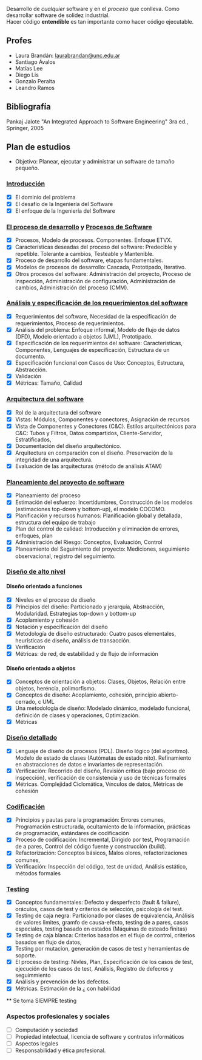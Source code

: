 Desarrollo de _cualquier_ software y en el _proceso_ que conlleva.
Como desarrollar software de solidez industrial.  
Hacer código **entendible** es tan importante como hacer código ejecutable.

## Profes

- Laura Brandán: [laurabrandan@unc.edu.ar](laurabrandan@unc.edu.ar)
- Santiago Ávalos
- Matías Lee
- Diego Lis
- Gonzalo Peralta
- Leandro Ramos

## Bibliografía

Pankaj Jalote "An Integrated Approach to Software Engineering" 3ra ed.,
Springer, 2005

## Plan de estudios

- Objetivo: Planear, ejecutar y administrar un software de tamaño pequeño.

### [Introducción](./1-intro)

- [x] El dominio del problema
- [x] El desafío de la Ingeniería del Software
- [x] El enfoque de la Ingeniería del Software

### [El proceso de desarrollo](https://docs.google.com/document/d/1FKqr_vCBeBYl5YNJjerJeG-dvZYWu2OzV1ZR3bNoaPU/edit?usp=sharing) y [Procesos de Software](https://docs.google.com/document/d/1F__JTCXRi-zQhhv1wH0ElIUSiPICChARimMiT9mkH8I/edit?usp=sharing)

- [x] Procesos, Modelo de procesos. Componentes. Enfoque ETVX.
- [x] Características deseadas del proceso del software: Predecible y repetible. Tolerante a cambios, Testeable y Mantenible.
- [x] Proceso de desarrollo del software, etapas fundamentales.
- [x] Modelos de procesos de desarrollo: Cascada, Prototipado, Iterativo.
- [x] Otros procesos del software: Administración del proyecto, Proceso de inspección, Administración de configuración, Administración de cambios, Administración del proceso (CMM).

### [Análisis y especificación de los requerimientos del software](./2-analysis-espec)

- [x] Requerimientos del software, Necesidad de la especificación de requerimientos, Proceso de requerimientos.
- [x] Análisis del problema: Enfoque informal, Modelo de flujo de datos (DFD), Modelo orientado a objetos (UML), Prototipado.
- [x] Especificación de los requerimientos del software: Características, Componentes, Lenguajes de especificación, Estructura de un documento.
- [x] Especificación funcional con Casos de Uso: Conceptos, Estructura, Abstracción.
- [x] Validación
- [x] Métricas: Tamaño, Calidad

### [Arquitectura del software](./3-arquitectura)

- [x] Rol de la arquitectura del software
- [x] Vistas: Módulos, Componentes y conectores, Asignación de recursos
- [x] Vista de Componentes y Conectores (C&C). Estilos arquitectónicos para C&C: Tubos y Filtros, Datos compartidos, Cliente-Servidor, Estratificados,
- [x] Documentación del diseño arquitectónico.
- [x] Arquitectura en comparación con el diseño. Preservación de la integridad de una arquitectura.
- [x] Evaluación de las arquitecturas (método de análisis ATAM)

### [Planeamiento del proyecto de software](https://docs.google.com/document/d/1H0WMEa_fnbRhy4eeCIM28uRcLvBYIY7inetuubHycAM/edit?usp=sharing)

- [x] Planeamiento del proceso
- [x] Estimación del esfuerzo: Incertidumbres, Construcción de los modelos (estimaciones top-down y bottom-up), el modelo COCOMO.
- [x] Planificación y recursos humanos: Planificación global y detallada, estructura del equipo de trabajo
- [x] Plan del control de calidad: Introducción y eliminación de errores, enfoques, plan
- [x] Administración del Riesgo: Conceptos, Evaluación, Control
- [x] Planeamiento del Seguimiento del proyecto: Mediciones, seguimiento observacional, registro del seguimiento.

### [Diseño de alto nivel](./4-diseño-alto-nivel)

#### Diseño orientado a funciones

- [x] Niveles en el proceso de diseño
- [x] Principios del diseño: Particionado y jerarquía, Abstracción, Modularidad. Estrategias top-down y bottom-up
- [x] Acoplamiento y cohesión
- [x] Notación y especificación del diseño
- [x] Metodología de diseño estructurado: Cuatro pasos elementales, heurísticas de diseño, análisis de transacción.
- [x] Verificación
- [x] Métricas: de red, de estabilidad y de flujo de información

#### Diseño orientado a objetos

- [x] Conceptos de orientación a objetos: Clases, Objetos, Relación entre objetos, herencia, polimorfismo.
- [x] Conceptos de diseño: Acoplamiento, cohesión, principio abierto-cerrado, c UML
- [x] Una metodología de diseño: Modelado dinámico, modelado funcional, definición de clases y operaciones, Optimización.
- [x] Métricas

### [Diseño detallado](./5-diseño-detallado)

- [x] Lenguaje de diseño de procesos (PDL). Diseño lógico (del algoritmo). Modelo de estado de clases (Autómatas de estado nito). Refinamiento en abstracciones de datos e invariantes de representación.
- [x] Verificación: Recorrido del diseño, Revisión crítica (bajo proceso de inspección), verificación de consistencia y uso de técnicas formales
- [x] Métricas. Complejidad Ciclomática, Vínculos de datos, Métricas de cohesión

### [Codificación](6-codificación)

- [x] Principios y pautas para la programación: Errores comunes, Programación estructurada, ocultamiento de la información, prácticas de programación, estándares de codificación
- [x] Proceso de codificación: Incremental, Dirigido por test, Programación de a pares, Control del código fuente y construcción (build).
- [x] Refactorización: Conceptos básicos, Malos olores, refactorizaciones comunes,
- [x] Verificación: Inspección del código, test de unidad, Análisis estático, métodos formales

### [Testing](https://docs.google.com/document/d/1F__JTCXRi-zQhhv1wH0ElIUSiPICChARimMiT9mkH8I/edit?usp=sharing)

- [x] Conceptos fundamentales: Defecto y desperfecto (fault & failure), oráculos, casos de test y criterios de selección, psicología del test.
- [x] Testing de caja negra: Particionado por clases de equivalencia, Análisis de valores limites, gramfo de causa-efecto, testing de a pares, casos especiales, testing basado en estados (Máquinas de esteado finitas)
- [x] Testing de caja blanca: Criterios basados en el flujo de control, criterios basados en flujo de datos,
- [x] Testing por mutacion, generación de casos de test y herramientas de soporte.
- [x] El proceso de testing: Nivles, Plan, Especificación de los casos de test, ejecución de los casos de test, Análisis, Registro de defecros y seguimmiento
- [x] Análisis y prevención de los defectos.
- [x] Métricas. Estimación de la ¿ con habilidad

\*\* Se toma SIEMPRE testing

### **Aspectos profesionales y sociales**

- [ ] Computación y sociedad
- [ ] Propiedad intelectual, licencia de software y contratos informáticos
- [ ] Aspectos legales
- [ ] Responsabilidad y ética profesional.
